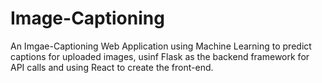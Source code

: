 # Image-Captioning

An Imgae-Captioning Web Application using Machine Learning to predict captions for uploaded images, usinf Flask as the backend framework for API calls and using React to create the front-end.
